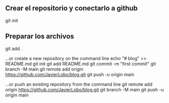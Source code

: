 

## Crear el repositorio y conectarlo a github 

git init

## Preparar los archivos
git add .

…or create a new repository on the command line
echo "# blog" >> README.md
git init
git add README.md
git commit -m "first commit"
git branch -M main
git remote add origin https://github.com/JavierLobo/blog.git
git push -u origin main
                
…or push an existing repository from the command line
git remote add origin https://github.com/JavierLobo/blog.git
git branch -M main
git push -u origin main